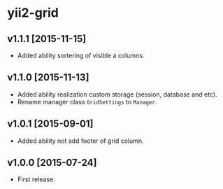 # yii2-grid

## v1.1.1 [2015-11-15]

- Added ability sortering of visible a columns.

## v1.1.0 [2015-11-13]

- Added ability realization custom storage (session, database and etc).
- Rename manager class `GridSettings` to `Manager`.

## v1.0.1 [2015-09-01]

- Added ability not add footer of grid column.

## v1.0.0 [2015-07-24]

- First release.